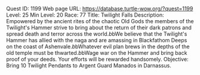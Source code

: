 Quest ID: 1199
Web page URL: https://database.turtle-wow.org/?quest=1199
Level: 25
Min Level: 20
Race: 77
Title: Twilight Falls
Description: Empowered by the ancient rites of the chaotic Old Gods the members of the Twilight's Hammer strive to bring about the return of their dark patrons and spread death and terror across the world.$b$bWe believe that the Twilight's Hammer has allied with the naga and are amassing in Blackfathom Deeps on the coast of Ashenvale.$b$bWhatever evil plan brews in the depths of the old temple must be thwarted.$b$bWage war on the Hammer and bring back proof of your deeds. Your efforts will be rewarded handsomely.
Objective: Bring 10 Twilight Pendants to Argent Guard Manados in Darnassus.
